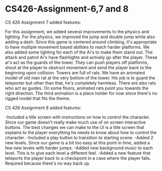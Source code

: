 # CS426-Assignment-6,7 and 8
CS 426 Assignment 7 added features:

For this assignment, we added several improvements to the physics and lighting.
For the physics, we improved the jump and double jump while also adding a dash. 
Since this game is centered around climbing, it's appropriate to have multiple movement based abiltiies to reach harder platforms.
We also added some lighting for each of the Ai's to make them stand out. The attack and patrol Ai's have flashlights and actively go after the player.
These ai's act as the guards of the tower. They can push players off platforms, shoot at the player to obstruct movement and send the player back to the beginning upon collision.
Towers are full of rats.
We have an animated model of old man rat at the very bottom of the tower. His job is to guard the teleporter but other than that, he's completely harmless.
There are also rats who act as guides. On some floors, animated rats point you towards the right direction.
The third animation is a place holder for now since there's no rigged model that fits the theme.

CS 426 Assignment 8 added features:

-Included a title screen with instructions on how to control the character. Since our game doesn't really make much use of on screen interactive buttons. The best changes we can make to the UI is a title screen that explains to the player everything he needs to know about how to control the character.
-Included a play button to transition to starting scene.
-Added 2 new levels. Since our game is a bit too easy at this point in time, added a few new levels with harder jumps.
-Added new background music to each level. This is to give each level a different feel.
-Added a new feature that teleports the player back to a checkpoint in a case where the player falls. Required because there's no way back up.


